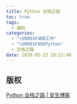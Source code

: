 ```yaml
---
title: Python 全栈之路
toc: true
tags:
  - 编码
categories:
  - "\U0001F4BB工作"
  - "\U0001F40DPython"
  - 全栈之路
date: 2020-05-23 18:21:46
---
```


## 版权

[Python 全栈之路 | 安生博客](https://blog.ansheng.me/article/python-full-stack-way)
